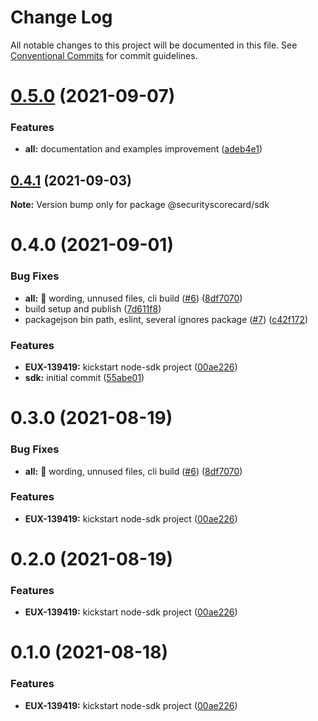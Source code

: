 # Change Log

All notable changes to this project will be documented in this file.
See [Conventional Commits](https://conventionalcommits.org) for commit guidelines.

# [0.5.0](https://github.com/securityscorecard/node-sdk/compare/@securityscorecard/sdk@0.4.1...@securityscorecard/sdk@0.5.0) (2021-09-07)


### Features

* **all:** documentation and examples improvement ([adeb4e1](https://github.com/securityscorecard/node-sdk/commit/adeb4e1836f4ecaec67f1e6e21a28039abbb0f06))





## [0.4.1](https://github.com/securityscorecard/node-sdk/compare/@securityscorecard/sdk@0.4.0...@securityscorecard/sdk@0.4.1) (2021-09-03)

**Note:** Version bump only for package @securityscorecard/sdk





# 0.4.0 (2021-09-01)


### Bug Fixes

* **all:** :art: wording, unnused files, cli build ([#6](https://github.com/securityscorecard/node-sdk/issues/6)) ([8df7070](https://github.com/securityscorecard/node-sdk/commit/8df707006c4d21535b9c31f7c7ebe07d1d49ee82))
* build setup and publish ([7d611f8](https://github.com/securityscorecard/node-sdk/commit/7d611f80d78c06a72914267fd5f53f4d84ffd1e7))
* packagejson bin path, eslint, several ignores package ([#7](https://github.com/securityscorecard/node-sdk/issues/7)) ([c42f172](https://github.com/securityscorecard/node-sdk/commit/c42f172fda2920da5f3d36f1b5f3d73c4effd700))


### Features

* **EUX-139419:** kickstart node-sdk project ([00ae226](https://github.com/securityscorecard/node-sdk/commit/00ae2264a7fc9541580a27a49fae5711cb0f5c12))
* **sdk:** initial commit ([55abe01](https://github.com/securityscorecard/node-sdk/commit/55abe010df026f51345c87af9bd989f293a3231a))





# 0.3.0 (2021-08-19)


### Bug Fixes

* **all:** :art: wording, unnused files, cli build ([#6](https://github.com/securityscorecard/node-sdk/issues/6)) ([8df7070](https://github.com/securityscorecard/node-sdk/commit/8df707006c4d21535b9c31f7c7ebe07d1d49ee82))


### Features

* **EUX-139419:** kickstart node-sdk project ([00ae226](https://github.com/securityscorecard/node-sdk/commit/00ae2264a7fc9541580a27a49fae5711cb0f5c12))





# 0.2.0 (2021-08-19)


### Features

* **EUX-139419:** kickstart node-sdk project ([00ae226](https://github.com/securityscorecard/node-sdk/commit/00ae2264a7fc9541580a27a49fae5711cb0f5c12))





# 0.1.0 (2021-08-18)


### Features

* **EUX-139419:** kickstart node-sdk project ([00ae226](https://github.com/securityscorecard/node-sdk/commit/00ae2264a7fc9541580a27a49fae5711cb0f5c12))
